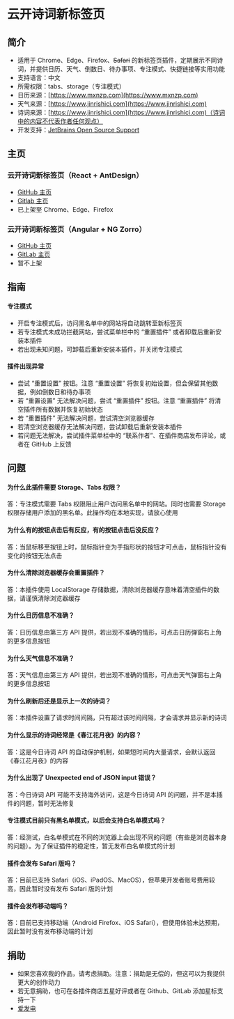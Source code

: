 # 云开诗词新标签页

## 简介
* 适用于 Chrome、Edge、Firefox、~~Safari~~ 的新标签页插件，定期展示不同诗词，并提供日历、天气、倒数日、待办事项、专注模式、快捷链接等实用功能
* 支持语言：中文
* 所需权限：tabs、storage（专注模式）
* 日历来源：[https://www.mxnzp.com](https://www.mxnzp.com)
* 天气来源：[https://www.jinrishici.com](https://www.jinrishici.com)
* 诗词来源：[https://www.jinrishici.com](https://www.jinrishici.com)（诗词中的内容不代表作者任何观点）
* 开发支持：[JetBrains Open Source Support](https://jb.gg/OpenSourceSupport "跳转至 JetBrains Open Source Support")

## 主页
### 云开诗词新标签页（React + AntDesign）
* [GitHub 主页](https://github.com/xyk953651094/SkyNewTab-Poem-React "跳转至 GitHub 主页")
* [Gitlab 主页](https://gitlab.com/xyk953651094/SkyNewTab-Poem-React "跳转至 GitLab 主页")
* 已上架至 Chrome、Edge、Firefox
### 云开诗词新标签页（Angular + NG Zorro）
* [GitHub 主页](https://github.com/xyk953651094/SkyNewTab-Poem-Angular "跳转至 GitHub 主页")
* [GitLab 主页](https://gitlab.com/xyk953651094/SkyNewTab-Poem-Angular "跳转至 GitLab 主页")
* 暂不上架

## 指南
#### 专注模式
* 开启专注模式后，访问黑名单中的网站将自动跳转至新标签页
* 若专注模式未成功拦截网站，尝试菜单栏中的 “重置插件” 或者卸载后重新安装本插件
* 若出现未知问题，可卸载后重新安装本插件，并关闭专注模式
#### 插件出现异常
* 尝试 “重置设置” 按钮。注意 “重置设置” 将恢复初始设置，但会保留其他数据，例如倒数日和待办事项
* 若 “重置设置” 无法解决问题，尝试 “重置插件” 按钮。注意 “重置插件” 将清空插件所有数据并恢复初始状态
* 若 “重置插件” 无法解决问题，尝试清空浏览器缓存
* 若清空浏览器缓存无法解决问题，尝试卸载后重新安装本插件
* 若问题无法解决，尝试插件菜单栏中的 “联系作者”、在插件商店发布评论，或者在 GitHub 上反馈

## 问题
#### 为什么此插件需要 Storage、Tabs 权限？
答：专注模式需要 Tabs 权限阻止用户访问黑名单中的网站。同时也需要 Storage 权限存储用户添加的黑名单。此操作均在本地实现，请放心使用
#### 为什么有的按钮点击后有反应，有的按钮点击后没反应？
答：当鼠标移至按钮上时，鼠标指针变为手指形状的按钮才可点击，鼠标指针没有变化的按钮无法点击
#### 为什么清除浏览器缓存会重置插件？
答：本插件使用 LocalStorage 存储数据，清除浏览器缓存意味着清空插件的数据，请谨慎清除浏览器缓存
#### 为什么日历信息不准确？
答：日历信息由第三方 API 提供，若出现不准确的情形，可点击日历弹窗右上角的更多信息按钮
#### 为什么天气信息不准确？
答：天气信息由第三方 API 提供，若出现不准确的情形，可点击天气弹窗右上角的更多信息按钮
#### 为什么刷新后还是显示上一次的诗词？
答：本插件设置了请求时间间隔，只有超过该时间间隔，才会请求并显示新的诗词
#### 为什么显示的诗词经常是《春江花月夜》的内容？
答：这是今日诗词 API 的自动保护机制，如果短时间内大量请求，会默认返回《春江花月夜》的内容
#### 为什么出现了 Unexpected end of JSON input 错误？
答：今日诗词 API 可能不支持海外访问，这是今日诗词 API 的问题，并不是本插件的问题，暂时无法修复
#### 专注模式目前只有黑名单模式，以后会支持白名单模式吗？
答：经测试，白名单模式在不同的浏览器上会出现不同的问题（有些是浏览器本身的问题）。为了保证插件的稳定性，暂无发布白名单模式的计划
#### 插件会发布 Safari 版吗？
答：目前已支持 Safari（iOS、iPadOS、MacOS），但苹果开发者账号费用较高，因此暂时没有发布 Safari 版的计划
#### 插件会发布移动端吗？
答：目前已支持移动端（Android Firefox、iOS Safari），但使用体验未达预期，因此暂时没有发布移动端的计划

## 捐助
* 如果您喜欢我的作品，请考虑捐助。注意：捐助是无偿的，但这可以为我提供更大的创作动力
* 若无意捐助，也可在各插件商店五星好评或者在 Github、GitLab 添加星标支持一下
* [爱发电](https://afdian.net/a/xyk953651094 "跳转至爱发电")